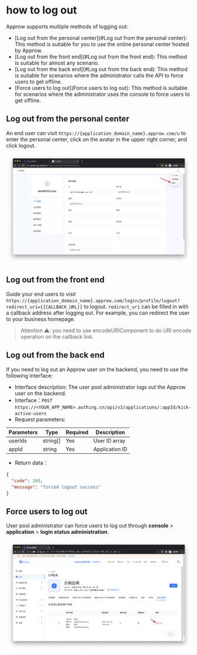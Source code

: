 # how to log out

<LastUpdated/>

Approw supports multiple methods of logging out:

- [Log out from the personal center](#Log out from the personal center): This method is suitable for you to use the online personal center hosted by Approw.
- [Log out from the front end](#Log out from the front end): This method is suitable for almost any scenario.
- [Log out from the back end](#Log out from the back end): This method is suitable for scenarios where the administrator calls the API to force users to get offline.
- [Force users to log out](Force users to log out): This method is suitable for scenarios where the administrator uses the console to force users to get offline.

## Log out from the personal center

An end user can visit `https://{application_domain_name}.approw.com/u` to enter the personal center, click on the avatar in the upper right corner, and click logout.

![](./images/logout-from-user-portal.png)

## Log out from the front end

Guide your end users to visit `https://{application_domain_name}.approw.com/login/profile/logout?redirect_uri={{CALLBACK_URL}}` to logout. `redirect_uri` can be filled in with a callback address after logging out. For example, you can redirect the user to your business homepage.

> Attention ⚠️: you need to use encodeURIComponent to do URI encode operation on the callback link.

## Log out from the back end

If you need to log out an Approw user on the backend, you need to use the following interface: 

- Interface description: The user pool administrator logs out the Approw user on the backend.
- Interface：`POST` `https://<YOUR_APP_NAME>.authing.cn/api/v2/applications/:appId/kick-active-users`
- Request parameters: 

| Parameters | Type    | Required | Description           |
| ------- | -------- | -------- | -------------- |
| userIds | string[] | Yes       | User ID array |
| appId   | string   | Yes       | Application ID      |

- Return data：

```json
{
  "code": 200,
  "message": "forced logout success"
}
```

## Force users to log out

User pool administrator can force users to log out through **console** > **application** > **login status administration**.

![](./images/force-logout-user.png)
